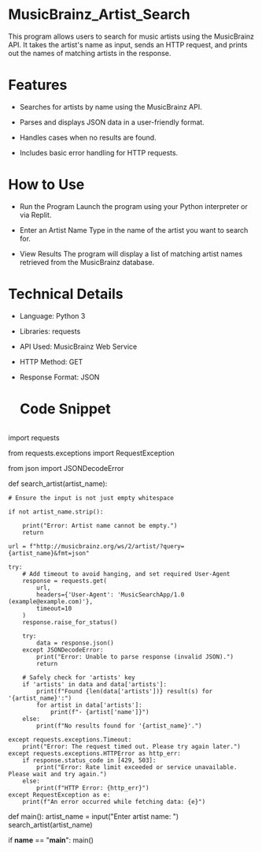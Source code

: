 # MusicBrainz_Artist_Search
This program allows users to search for music artists using the MusicBrainz API. It takes the artist's name as input, sends an HTTP request, and prints out the names of matching artists in the response.
# Features
* Searches for artists by name using the MusicBrainz API.

* Parses and displays JSON data in a user-friendly format.

* Handles cases when no results are found.

* Includes basic error handling for HTTP requests.

# How to Use
* Run the Program
 Launch the program using your Python interpreter or via Replit.

* Enter an Artist Name
 Type in the name of the artist you want to search for.

* View Results
The program will display a list of matching artist names retrieved from the MusicBrainz database.

# Technical Details
* Language: Python 3

* Libraries: requests

* API Used: MusicBrainz Web Service

* HTTP Method: GET

* Response Format: JSON

  # Code Snippet

  ```
import requests

from requests.exceptions import RequestException

from json import JSONDecodeError

def search_artist(artist_name):

    # Ensure the input is not just empty whitespace
    
    if not artist_name.strip():
    
        print("Error: Artist name cannot be empty.")
        return

    url = f"http://musicbrainz.org/ws/2/artist/?query={artist_name}&fmt=json"

    try:
        # Add timeout to avoid hanging, and set required User-Agent
        response = requests.get(
            url,
            headers={'User-Agent': 'MusicSearchApp/1.0 (example@example.com)'},
            timeout=10
        )
        response.raise_for_status()

        try:
            data = response.json()
        except JSONDecodeError:
            print("Error: Unable to parse response (invalid JSON).")
            return

        # Safely check for 'artists' key
        if 'artists' in data and data['artists']:
            print(f"Found {len(data['artists'])} result(s) for '{artist_name}':")
            for artist in data['artists']:
                print(f"- {artist['name']}")
        else:
            print(f"No results found for '{artist_name}'.")

    except requests.exceptions.Timeout:
        print("Error: The request timed out. Please try again later.")
    except requests.exceptions.HTTPError as http_err:
        if response.status_code in [429, 503]:
            print("Error: Rate limit exceeded or service unavailable. Please wait and try again.")
        else:
            print(f"HTTP Error: {http_err}")
    except RequestException as e:
        print(f"An error occurred while fetching data: {e}")

def main():
    artist_name = input("Enter artist name: ")
    search_artist(artist_name)

if __name__ == "__main__":
    main()
    
```
